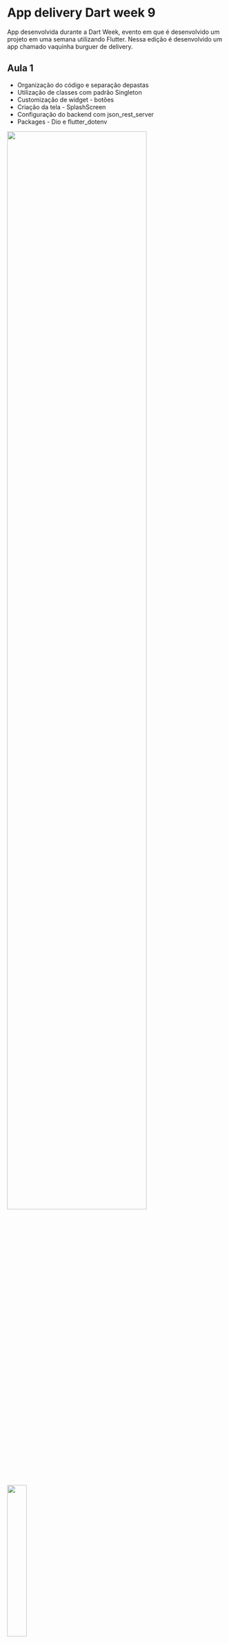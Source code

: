 # App delivery Dart week 9

App desenvolvida durante a Dart Week, evento em que é desenvolvido um projeto em uma semana utilizando Flutter.
Nessa edição é desenvolvido um app chamado vaquinha burguer de delivery.

## Aula 1
- Organização do código e separação depastas
- Utilização de classes com padrão Singleton
- Customização de widget - botões
- Criação da tela - SplashScreen
- Configuração do backend com json_rest_server
- Packages - Dio e flutter_dotenv


<p><img width="80%" src="https://github.com/giseletoledo/dw9_delivery_api/blob/master/postman_produtos.png"/></p>
<p><img width="30%" src="https://github.com/giseletoledo/dw9_delivery_api/blob/master/Screenshot_1675303556.png"/></p>
Detalhes sobre as aulas.



## Aula 2
- Criação do Model - produtos
- Utilização de SOLID na criação de interfaces
- Serialização de JSON
- Criação do Repository - produtos (endpoint)
- Gerenciamento de estados com Provider
- Separando Multiprovider do main.dart
- App customizada
- Tela de lista de produtos
- Formatação de valor monetário - packages intl 
- Estruturando com Bloc - packages bloc flutter_bloc e equatable
- Loader customizado com o package loader animation widget e snackbar

<p><img width="30%" src="https://github.com/giseletoledo/dw9_delivery_api/blob/master/Screenshot_1675437441.png"/></p>


